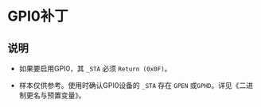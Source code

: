 # GPI0补丁

## 说明

- 如果要启用GPI0，其 `_STA` 必须 `Return (0x0F)`。

- 样本仅供参考。使用时确认GPI0设备的 `_STA` 存在 `GPEN` 或`GPHD`。详见《二进制更名与预置变量》。

